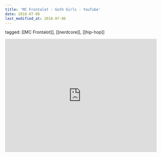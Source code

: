 ```yaml
---
title: 'MC Frontalot - Goth Girls - YouTube'
date: 2018-07-06
last_modified_at: 2018-07-06
---
```

tagged: [[MC Frontalot]], [[nerdcore]], [[hip-hop]]
<iframe allow="accelerometer; autoplay; clipboard-write; encrypted-media; gyroscope; picture-in-picture" allowfullscreen="" frameborder="0" height="375" id="youtube_iframe" src="https://www.youtube.com/embed/5FNz8ZsFxgM?feature=oembed&amp;enablejsapi=1&amp;origin=https://safe.txmblr.com&amp;wmode=opaque" width="500"></iframe>